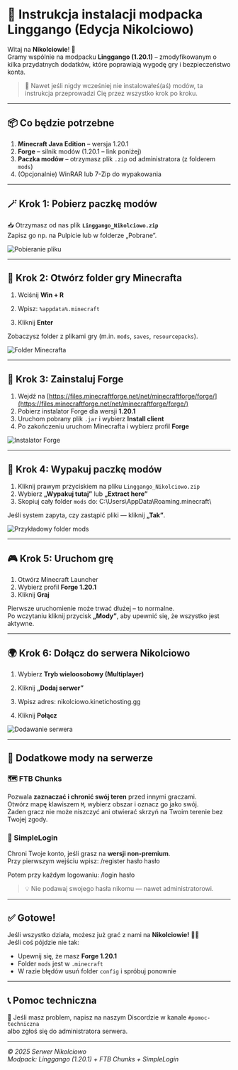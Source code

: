 # 🌿 Instrukcja instalacji modpacka Linggango (Edycja Nikolciowo)

Witaj na **Nikolciowie**! 🏡  
Gramy wspólnie na modpacku **Linggango (1.20.1)** – zmodyfikowanym o kilka przydatnych dodatków, które poprawiają wygodę gry i bezpieczeństwo konta.

> 🔧 Nawet jeśli nigdy wcześniej nie instalowałeś(aś) modów, ta instrukcja przeprowadzi Cię przez wszystko krok po kroku.

---

## 📦 Co będzie potrzebne

1. **Minecraft Java Edition** – wersja 1.20.1  
2. **Forge** – silnik modów (1.20.1 – link poniżej)  
3. **Paczka modów** – otrzymasz plik `.zip` od administratora (z folderem `mods`)  
4. (Opcjonalnie) WinRAR lub 7-Zip do wypakowania

---

## 🪄 Krok 1: Pobierz paczkę modów

📥 Otrzymasz od nas plik **`Linggango_Nikolciowo.zip`**  
Zapisz go np. na Pulpicie lub w folderze „Pobrane”.

![Pobieranie pliku](images/download.png)

---

## 📁 Krok 2: Otwórz folder gry Minecrafta

1. Wciśnij **Win + R**  
2. Wpisz:
`%appdata%.minecraft`


3. Kliknij **Enter**

Zobaczysz folder z plikami gry (m.in. `mods`, `saves`, `resourcepacks`).

![Folder Minecrafta](images/minecraft_folder.png)

---

## 🧩 Krok 3: Zainstaluj Forge

1. Wejdź na [https://files.minecraftforge.net/net/minecraftforge/forge/](https://files.minecraftforge.net/net/minecraftforge/forge/)
2. Pobierz instalator Forge dla wersji **1.20.1**
3. Uruchom pobrany plik `.jar` i wybierz **Install client**
4. Po zakończeniu uruchom Minecrafta i wybierz profil **Forge**

![Instalator Forge](images/forge_install.png)

---

## 📂 Krok 4: Wypakuj paczkę modów

1. Kliknij prawym przyciskiem na pliku `Linggango_Nikolciowo.zip`  
2. Wybierz **„Wypakuj tutaj”** lub **„Extract here”**
3. Skopiuj cały folder `mods` do:
C:\Users<TwojaNazwa>\AppData\Roaming.minecraft\



Jeśli system zapyta, czy zastąpić pliki — kliknij **„Tak”**.

![Przykładowy folder mods](images/mods_folder.png)

---

## 🎮 Krok 5: Uruchom grę

1. Otwórz Minecraft Launcher  
2. Wybierz profil **Forge 1.20.1**  
3. Kliknij **Graj**

Pierwsze uruchomienie może trwać dłużej – to normalne.  
Po wczytaniu kliknij przycisk **„Mody”**, aby upewnić się, że wszystko jest aktywne.

---

## 🌍 Krok 6: Dołącz do serwera Nikolciowo

1. Wybierz **Tryb wieloosobowy (Multiplayer)**  
2. Kliknij **„Dodaj serwer”**
3. Wpisz adres:
nikolciowo.kinetichosting.gg


4. Kliknij **Połącz**

![Dodawanie serwera](images/server_add.png)

---

## 🧱 Dodatkowe mody na serwerze

### 🗺️ FTB Chunks
Pozwala **zaznaczać i chronić swój teren** przed innymi graczami.  
Otwórz mapę klawiszem `M`, wybierz obszar i oznacz go jako swój.  
Żaden gracz nie może niszczyć ani otwierać skrzyń na Twoim terenie bez Twojej zgody.

### 🔐 SimpleLogin
Chroni Twoje konto, jeśli grasz na **wersji non-premium**.  
Przy pierwszym wejściu wpisz:
/register hasło hasło


Potem przy każdym logowaniu:
/login hasło


> 💡 Nie podawaj swojego hasła nikomu — nawet administratorowi.

---

## ✅ Gotowe!

Jeśli wszystko działa, możesz już grać z nami na **Nikolciowie!** 🏡✨  
Jeśli coś pójdzie nie tak:
- Upewnij się, że masz **Forge 1.20.1**  
- Folder `mods` jest w `.minecraft`  
- W razie błędów usuń folder `config` i spróbuj ponownie

---

## 📞 Pomoc techniczna

💬 Jeśli masz problem, napisz na naszym Discordzie w kanale `#pomoc-techniczna`  
albo zgłoś się do administratora serwera.

---

_© 2025 Serwer Nikolciowo_  
_Modpack: Linggango (1.20.1) + FTB Chunks + SimpleLogin_

